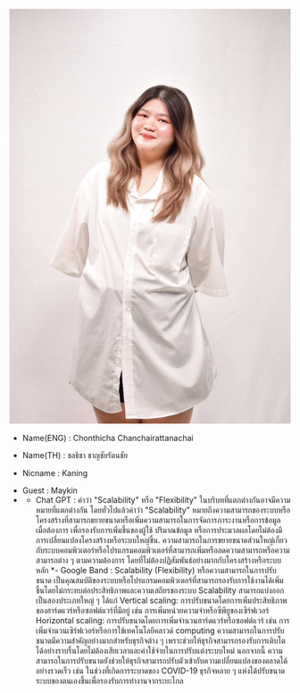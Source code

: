 ![alt text for screen readers](S__20340739.jpg "Text to show on mouseover")
- Name(ENG) : Chonthicha Chanchairattanachai
+ Name(TH) : ชลธิชา ชาญชัยรัตนชัย
* Nicname : Kaning
- Guest : Maykin
- * Chat GPT : คำว่า "Scalability" หรือ "Flexibility" ในบริบทที่แตกต่างกันอาจมีความหมายที่แตกต่างกัน โดยทั่วไปแล้วคำว่า "Scalability" หมายถึงความสามารถของระบบหรือโครงสร้างที่สามารถขยายขนาดหรือเพิ่มความสามารถในการจัดการภาระงานหรือการข้อมูลเมื่อต้องการ เพื่อรองรับการเพิ่มขึ้นของผู้ใช้ ปริมาณข้อมูล หรือการประมวลผลโดยไม่ต้องมีการเปลี่ยนแปลงโครงสร้างหรือระบบใหญ่ขึ้น. ความสามารถในการขยายขนาดส่วนใหญ่เกี่ยวกับระบบคอมพิวเตอร์หรือโปรแกรมคอมพิวเตอร์ที่สามารถเพิ่มหรือลดความสามารถหรือความสามารถต่าง ๆ ตามความต้องการ โดยที่ไม่ต้องปฏิสัมพันธ์อย่างมากกับโครงสร้างหรือระบบหลัก
  *- Google Band : Scalability (Flexibility) หรือความสามารถในการปรับขนาด เป็นคุณสมบัติของระบบหรือโปรแกรมคอมพิวเตอร์ที่สามารถรองรับการใช้งานได้เพิ่มขึ้นโดยไม่กระทบต่อประสิทธิภาพและความเสถียรของระบบ Scalability สามารถแบ่งออกเป็นสองประเภทใหญ่ ๆ ได้แก่
Vertical scaling: การปรับขนาดโดยการเพิ่มประสิทธิภาพของฮาร์ดแวร์หรือซอฟต์แวร์ที่มีอยู่ เช่น การเพิ่มหน่วยความจำหรือซีพียูของเซิร์ฟเวอร์
Horizontal scaling: การปรับขนาดโดยการเพิ่มจำนวนฮาร์ดแวร์หรือซอฟต์แวร์ เช่น การเพิ่มจำนวนเซิร์ฟเวอร์หรือการใช้เทคโนโลยีคลาวด์ computing
ความสามารถในการปรับขนาดมีความสำคัญอย่างมากสำหรับธุรกิจต่าง ๆ เพราะช่วยให้ธุรกิจสามารถรองรับการเติบโตได้อย่างราบรื่นโดยไม่ต้องเสียเวลาและค่าใช้จ่ายในการปรับแต่งระบบใหม่ นอกจากนี้ ความสามารถในการปรับขนาดยังช่วยให้ธุรกิจสามารถปรับตัวเข้ากับความเปลี่ยนแปลงของตลาดได้อย่างรวดเร็ว เช่น ในช่วงที่เกิดการระบาดของ COVID-19 ธุรกิจหลาย ๆ แห่งได้ปรับขนาดระบบของตนเองขึ้นเพื่อรองรับการทำงานจากระยะไกล
